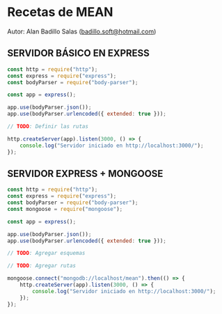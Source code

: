 # Recetas de MEAN

Autor: Alan Badillo Salas (badillo.soft@hotmail.com)

## SERVIDOR BÁSICO EN EXPRESS

~~~js
const http = require("http");
const express = require("express");
const bodyParser = require("body-parser");

const app = express();

app.use(bodyParser.json());
app.use(bodyParser.urlencoded({ extended: true }));

// TODO: Definir las rutas

http.createServer(app).listen(3000, () => {
    console.log("Servidor iniciado en http://localhost:3000/");
});
~~~

## SERVIDOR EXPRESS + MONGOOSE

~~~js
const http = require("http");
const express = require("express");
const bodyParser = require("body-parser");
const mongoose = require("mongoose");

const app = express();

app.use(bodyParser.json());
app.use(bodyParser.urlencoded({ extended: true }));

// TODO: Agregar esquemas

// TODO: Agregar rutas

mongoose.connect("mongodb://localhost/mean").then(() => {
    http.createServer(app).listen(3000, () => {
        console.log("Servidor iniciado en http://localhost:3000/");
    });
});
~~~
